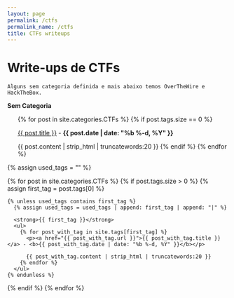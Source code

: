```yaml
---
layout: page
permalink: /ctfs
permalink_name: /ctfs
title: CTFs writeups
---
```


# Write-ups de CTFs
`Alguns sem categoria definida e mais abaixo temos OverTheWire e HackTheBox.`

<strong>Sem Categoria</strong>
<ul>
{% for post in site.categories.CTFs %}
  {% if post.tags.size == 0 %}
  <p><a href="{{ post.url }}">{{ post.title }}</a> - <b>{{ post.date | date: "%b %-d, %Y" }}</b></p>

  {{ post.content | strip_html | truncatewords:20 }}
  {% endif %}
{% endfor %}
</ul>

{% assign used_tags = "" %}

{% for post in site.categories.CTFs %}
  {% if post.tags.size > 0 %}
    {% assign first_tag = post.tags[0] %}
    
    {% unless used_tags contains first_tag %}
      {% assign used_tags = used_tags | append: first_tag | append: "|" %}
      
      <strong>{{ first_tag }}</strong>
      <ul>
        {% for post_with_tag in site.tags[first_tag] %}
          <p><a href="{{ post_with_tag.url }}">{{ post_with_tag.title }}</a> - <b>{{ post_with_tag.date | date: "%b %-d, %Y" }}</b></p>

          {{ post_with_tag.content | strip_html | truncatewords:20 }}
        {% endfor %}
      </ul>
    {% endunless %}
  {% endif %}
{% endfor %}





